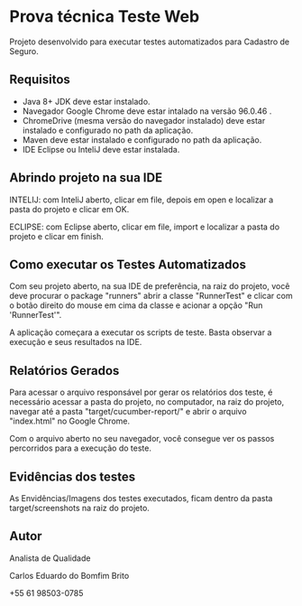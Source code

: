# Prova técnica Teste Web

Projeto desenvolvido para executar testes automatizados para Cadastro de Seguro. 


##  Requisitos
 * Java 8+ JDK deve estar instalado.
 * Navegador Google Chrome deve estar intalado na versão 96.0.46 .
 * ChromeDrive (mesma versão do navegador instalado) deve estar instalado e configurado no path da aplicação.
 * Maven deve estar instalado e configurado no path da aplicação.
 * IDE Eclipse ou InteliJ deve estar instalada.
 

##  Abrindo projeto na sua IDE

INTELIJ: com InteliJ aberto, clicar em file, depois em open e localizar a pasta do projeto e clicar em OK.

ECLIPSE: com Eclipse aberto,  clicar em file, import e localizar a pasta do projeto e clicar em finish.
 
## Como executar os Testes Automatizados 

Com seu projeto aberto, na sua IDE de preferência, na raiz do projeto, você deve procurar o package "runners" abrir a classe "RunnerTest" e clicar com o botão direito do mouse em cima da classe e acionar a opção "Run 'RunnerTest'".

A aplicação começara a executar os scripts de teste. Basta observar a execução e seus resultados na IDE. 


## Relatórios Gerados

Para acessar o arquivo responsável por gerar os relatórios dos teste, é necessário acessar a pasta do projeto, no computador, na raiz do projeto, navegar até a pasta "target/cucumber-report/" e abrir o arquivo "index.html" no Google Chrome. 

Com o arquivo aberto no seu navegador, você consegue ver os passos percorridos para a execução do teste.

## Evidências dos testes

As Envidências/Imagens dos testes executados, ficam dentro da pasta target/screenshots na raiz do projeto.

##  Autor

Analista de Qualidade

Carlos Eduardo do Bomfim Brito

+55 61 98503-0785